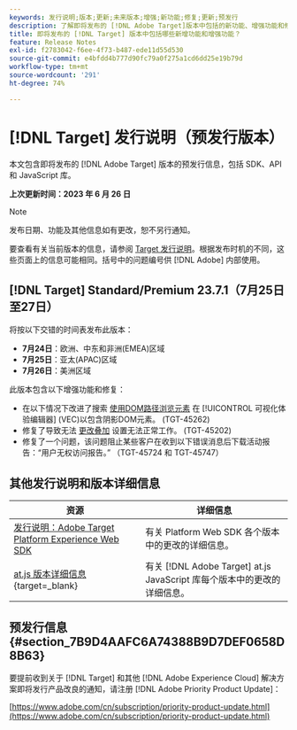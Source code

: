 ```yaml
---
keywords: 发行说明;版本;更新;未来版本;增强;新功能;修复;更新;预发行
description: 了解即将发布的 [!DNL Adobe Target]版本中包括的新功能、增强功能和修复，包括 SDK、API 和 JavaScript 库。
title: 即将发布的 [!DNL Target] 版本中包括哪些新增功能和增强功能？
feature: Release Notes
exl-id: f2783042-f6ee-4f73-b487-ede11d55d530
source-git-commit: e4bfdd4b777d90fc79a0f275a1cd6dd25e19b79d
workflow-type: tm+mt
source-wordcount: '291'
ht-degree: 74%

---
```


# [!DNL Target] 发行说明（预发行版本）

本文包含即将发布的 [!DNL Adobe Target] 版本的预发行信息，包括 SDK、API 和 JavaScript 库。

**上次更新时间：2023 年 6 月 26 日**

>[!NOTE]
>
>发布日期、功能及其他信息如有更改，恕不另行通知。
>
>要查看有关当前版本的信息，请参阅 [Target 发行说明](release-notes.md)。根据发布时机的不同，这些页面上的信息可能相同。括号中的问题编号供 [!DNL Adobe] 内部使用。

## [!DNL Target] Standard/Premium 23.7.1（7月25日至27日）

将按以下交错的时间表发布此版本：

* **7月24日**：欧洲、中东和非洲(EMEA)区域
* **7月25日**：亚太(APAC)区域
* **7月26日**：美洲区域

此版本包含以下增强功能和修复：

* 在以下情况下改进了搜索 [使用DOM路径浏览元素](/help/main/c-experiences/c-visual-experience-composer/viztarget-options.md#dom-path) 在 [!UICONTROL 可视化体验编辑器] (VEC)以包含阴影DOM元素。 (TGT-45262)
* 修复了导致无法 [更改叠加](/help/main/c-experiences/c-visual-experience-composer/visual-experience-composer.md) 设置无法正常工作。 (TGT-45202)
* 修复了一个问题，该问题阻止某些客户在收到以下错误消息后下载活动报告：“用户无权访问报告。” （TGT-45724 和 TGT-45747）


## 其他发行说明和版本详细信息

| 资源 | 详细信息 |
|--- |--- |
| [发行说明：Adobe Target Platform Experience Web SDK](https://experienceleague.adobe.com/docs/experience-platform/edge/release-notes.html?lang=zh-Hans) | 有关 Platform Web SDK 各个版本中的更改的详细信息。 |
| [at.js 版本详细信息](https://experienceleague.corp.adobe.com/docs/target-dev/developer/client-side/at-js-implementation/target-atjs-versions.html){target=_blank} | 有关 [!DNL Adobe Target] at.js JavaScript 库每个版本中的更改的详细信息。 |

## 预发行信息 {#section_7B9D4AAFC6A74388B9D7DEF0658D8B63}

要提前收到关于 [!DNL Target] 和其他 [!DNL Adobe Experience Cloud] 解决方案即将发行产品改良的通知，请注册 [!DNL Adobe Priority Product Update]：

[https://www.adobe.com/cn/subscription/priority-product-update.html](https://www.adobe.com/cn/subscription/priority-product-update.html)
